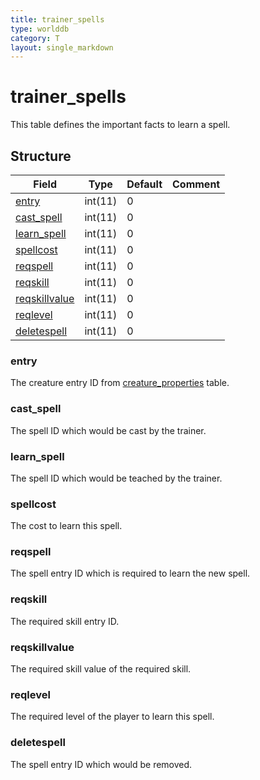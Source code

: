 ```yaml
---
title: trainer_spells
type: worlddb
category: T
layout: single_markdown
---
```


# trainer_spells
This table defines the important facts to learn a spell. 

## Structure

Field                                                                                    | Type    | Default | Comment
---------------------------------------------------------------------------------------- | ------- | ------- | -------
[entry](#entry)                                                                          | int(11) | 0       |        
[cast_spell](#cast_spell)                                                                | int(11) | 0       |        
[learn_spell](#learn_spell)                                                              | int(11) | 0       |        
[spellcost](#spellcost)                                                                  | int(11) | 0       |        
[reqspell](#reqspell)                                                                    | int(11) | 0       |        
[reqskill](#reqskill)                                                                    | int(11) | 0       |        
[reqskillvalue](#reqskillvalue)                                                          | int(11) | 0       |        
[reqlevel](#reqlevel)                                                                    | int(11) | 0       |        
[deletespell](#deletespell)                                                              | int(11) | 0       |        

### entry

The creature entry ID from [creature_properties](/Wiki/database/world/creature_properties/ "Creature properties") table.

### cast_spell

The spell ID which would be cast by the trainer.

### learn_spell

The spell ID which would be teached by the trainer.

### spellcost

The cost to learn this spell.  

### reqspell

The spell entry ID which is required to learn the new spell.

### reqskill

The required skill entry ID.

### reqskillvalue

The required skill value of the required skill.

### reqlevel

The required level of the player to learn this spell.

### deletespell

The spell entry ID which would be removed.